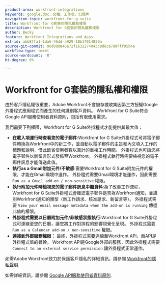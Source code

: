 ```yaml
---
product-area: workfront-integrations
keywords: google,doc，文檔，工作表，幻燈片
navigation-topic: workfront-for-g-suite
title: Workfront for G套裝的隱私權和權限
description: Workfront for G套裝的隱私權和權限
author: Becky
feature: Workfront Integrations and Apps
exl-id: abb8ffa1-1da6-46dd-a929-18b17014839a
source-git-commit: 90d088846e72f1632274043c8d8ca7807ff05b4a
workflow-type: tm+mt
source-wordcount: '0'
ht-degree: 0%

---
```


# Workfront for G套裝的隱私權和權限

由於客戶隱私權很重要，Adobe Workfront不會儲存或收集因第三方授權Google外掛程式應用程式而產生的任何識別客戶資料。 Workfront for G Suite符合Google API服務使用者資料原則，包括有限使用需求。

我們需要下列權限，Workfront for G Suite外掛程式才能提供其最大值：

* **在載入項運行時查看您的電子郵件**:Workfront for G Suite外掛程式可將電子郵件轉換為Workfront中的新工作，並自動以電子郵件的主旨和內文填入工作的標題和說明，借此節省使用者數以萬計的重複工作時間。 外掛程式也可讓您將電子郵件以新留言形式發佈至Workfront。 外掛程式執行時需要檢視您的電子郵件訊息才能傳送此值。
* **執行as a Gmail附加元件/不敏感**:需要Workfront for G Suite附加元件的權限，才能在Gmail環境中運作。 外掛程式需要Gmail環境才能運作，因此需要 `Run as a Gmail add-on / non-sensitive` 權限。
* **執行附加元件時檢視您的電子郵件訊息中繼資料**:為了改善工作流程，Workfront for G Suite外掛程式會確認電子郵件是否為Workfront通知，並識別Workfront通知的類型（新工作請求、核准請求、新留言等）。 外掛程式需要 `View your email message metadata when the add-on is running` 傳遞此值的權限。
* **外掛程式需要以日曆附加元件/非敏感狀態執行**:Workfront for G Suite外掛程式可連線至您的日曆，讓您將工作對排程的影響視覺化呈現。 外掛程式需要 `Run as a Calendar add-on / non-sensitive` 權限。
* **連接到外部服務權限：** 最終，外掛程式需要連線至Workfront API，而API是外掛程式值的骨幹。 Workfront API是Google外部的服務，因此外掛程式需要 `Connect to an external service permission` 讓外掛程式正常運作。

如需Adobe Workfront致力於保護客戶隱私的詳細資訊，請參閱 [Workfront的隱私聲明](https://www.adobe.com/content/dam/cc/en/legal/terms/enterprise/pdfs/Privacy-Notice-and-Privacy-Shield-Statement-Adobe-Workfront.pdf).

如需詳細資訊，請參閱 [Google API服務使用者資料原則](https://developers.google.com/terms/api-services-user-data-policy).
